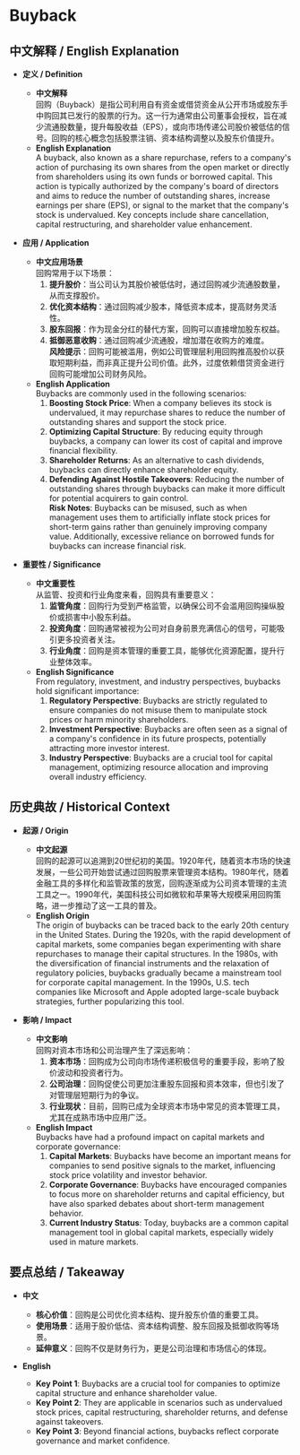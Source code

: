 # Buyback

## 中文解释 / English Explanation

* **定义 / Definition**  
  - **中文解释**  
    回购（Buyback）是指公司利用自有资金或借贷资金从公开市场或股东手中购回其已发行的股票的行为。这一行为通常由公司董事会授权，旨在减少流通股数量，提升每股收益（EPS），或向市场传递公司股价被低估的信号。回购的核心概念包括股票注销、资本结构调整以及股东价值提升。  
  - **English Explanation**  
    A buyback, also known as a share repurchase, refers to a company's action of purchasing its own shares from the open market or directly from shareholders using its own funds or borrowed capital. This action is typically authorized by the company's board of directors and aims to reduce the number of outstanding shares, increase earnings per share (EPS), or signal to the market that the company's stock is undervalued. Key concepts include share cancellation, capital restructuring, and shareholder value enhancement.

* **应用 / Application**  
  - **中文应用场景**  
    回购常用于以下场景：  
    1. **提升股价**：当公司认为其股价被低估时，通过回购减少流通股数量，从而支撑股价。  
    2. **优化资本结构**：通过回购减少股本，降低资本成本，提高财务灵活性。  
    3. **股东回报**：作为现金分红的替代方案，回购可以直接增加股东权益。  
    4. **抵御恶意收购**：通过回购减少流通股，增加潜在收购方的难度。  
    **风险提示**：回购可能被滥用，例如公司管理层利用回购推高股价以获取短期利益，而非真正提升公司价值。此外，过度依赖借贷资金进行回购可能增加公司财务风险。  
  - **English Application**  
    Buybacks are commonly used in the following scenarios:  
    1. **Boosting Stock Price**: When a company believes its stock is undervalued, it may repurchase shares to reduce the number of outstanding shares and support the stock price.  
    2. **Optimizing Capital Structure**: By reducing equity through buybacks, a company can lower its cost of capital and improve financial flexibility.  
    3. **Shareholder Returns**: As an alternative to cash dividends, buybacks can directly enhance shareholder equity.  
    4. **Defending Against Hostile Takeovers**: Reducing the number of outstanding shares through buybacks can make it more difficult for potential acquirers to gain control.  
    **Risk Notes**: Buybacks can be misused, such as when management uses them to artificially inflate stock prices for short-term gains rather than genuinely improving company value. Additionally, excessive reliance on borrowed funds for buybacks can increase financial risk.

* **重要性 / Significance**  
  - **中文重要性**  
    从监管、投资和行业角度来看，回购具有重要意义：  
    1. **监管角度**：回购行为受到严格监管，以确保公司不会滥用回购操纵股价或损害中小股东利益。  
    2. **投资角度**：回购通常被视为公司对自身前景充满信心的信号，可能吸引更多投资者关注。  
    3. **行业角度**：回购是资本管理的重要工具，能够优化资源配置，提升行业整体效率。  
  - **English Significance**  
    From regulatory, investment, and industry perspectives, buybacks hold significant importance:  
    1. **Regulatory Perspective**: Buybacks are strictly regulated to ensure companies do not misuse them to manipulate stock prices or harm minority shareholders.  
    2. **Investment Perspective**: Buybacks are often seen as a signal of a company's confidence in its future prospects, potentially attracting more investor interest.  
    3. **Industry Perspective**: Buybacks are a crucial tool for capital management, optimizing resource allocation and improving overall industry efficiency.

## 历史典故 / Historical Context

* **起源 / Origin**  
  - **中文起源**  
    回购的起源可以追溯到20世纪初的美国。1920年代，随着资本市场的快速发展，一些公司开始尝试通过回购股票来管理资本结构。1980年代，随着金融工具的多样化和监管政策的放宽，回购逐渐成为公司资本管理的主流工具之一。1990年代，美国科技公司如微软和苹果等大规模采用回购策略，进一步推动了这一工具的普及。  
  - **English Origin**  
    The origin of buybacks can be traced back to the early 20th century in the United States. During the 1920s, with the rapid development of capital markets, some companies began experimenting with share repurchases to manage their capital structures. In the 1980s, with the diversification of financial instruments and the relaxation of regulatory policies, buybacks gradually became a mainstream tool for corporate capital management. In the 1990s, U.S. tech companies like Microsoft and Apple adopted large-scale buyback strategies, further popularizing this tool.

* **影响 / Impact**  
  - **中文影响**  
    回购对资本市场和公司治理产生了深远影响：  
    1. **资本市场**：回购成为公司向市场传递积极信号的重要手段，影响了股价波动和投资者行为。  
    2. **公司治理**：回购促使公司更加注重股东回报和资本效率，但也引发了对管理层短期行为的争议。  
    3. **行业现状**：目前，回购已成为全球资本市场中常见的资本管理工具，尤其在成熟市场中应用广泛。  
  - **English Impact**  
    Buybacks have had a profound impact on capital markets and corporate governance:  
    1. **Capital Markets**: Buybacks have become an important means for companies to send positive signals to the market, influencing stock price volatility and investor behavior.  
    2. **Corporate Governance**: Buybacks have encouraged companies to focus more on shareholder returns and capital efficiency, but have also sparked debates about short-term management behavior.  
    3. **Current Industry Status**: Today, buybacks are a common capital management tool in global capital markets, especially widely used in mature markets.

## 要点总结 / Takeaway

* **中文**  
  - **核心价值**：回购是公司优化资本结构、提升股东价值的重要工具。  
  - **使用场景**：适用于股价低估、资本结构调整、股东回报及抵御收购等场景。  
  - **延伸意义**：回购不仅是财务行为，更是公司治理和市场信心的体现。  

* **English**  
  - **Key Point 1**: Buybacks are a crucial tool for companies to optimize capital structure and enhance shareholder value.  
  - **Key Point 2**: They are applicable in scenarios such as undervalued stock prices, capital restructuring, shareholder returns, and defense against takeovers.  
  - **Key Point 3**: Beyond financial actions, buybacks reflect corporate governance and market confidence.